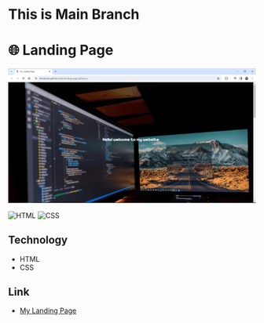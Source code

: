 # This is Main Branch

# 🌐 Landing Page 

<p align="center">
  <img width="800" alt="Screenshots" src="Screenshot.png"/>
</p>

![HTML](https://img.shields.io/badge/HTML%20-light.svg?&style=flat&logo=html5&logoColor=%23F7DF1E&color=FF6347)
![CSS](https://img.shields.io/badge/CSS%20-light.svg?&style=flat&logo=css3&logoColor=%23F7DF1E&color=1E90FF)

## Technology
- HTML
- CSS

## Link
- [My Landing Page](https://ifulrahman.github.io/iful-landing-page.github.io/)
